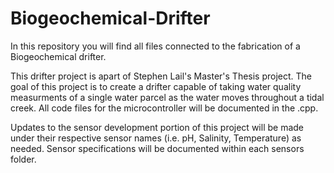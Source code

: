 # Biogeochemical-Drifter
In this repository you will find all files connected to the fabrication of a Biogeochemical drifter.

This drifter project is apart of Stephen Lail's Master's Thesis project. The goal of this project is to create a drifter capable of taking water quality measurments of a single water parcel as the water moves throughout a tidal creek. All code files for the microcontroller will be documented in the .cpp. 

Updates to the sensor development portion of this project will be made under their respective sensor names (i.e. pH, Salinity, Temperature) as needed. Sensor specifications will be documented within each sensors folder.

